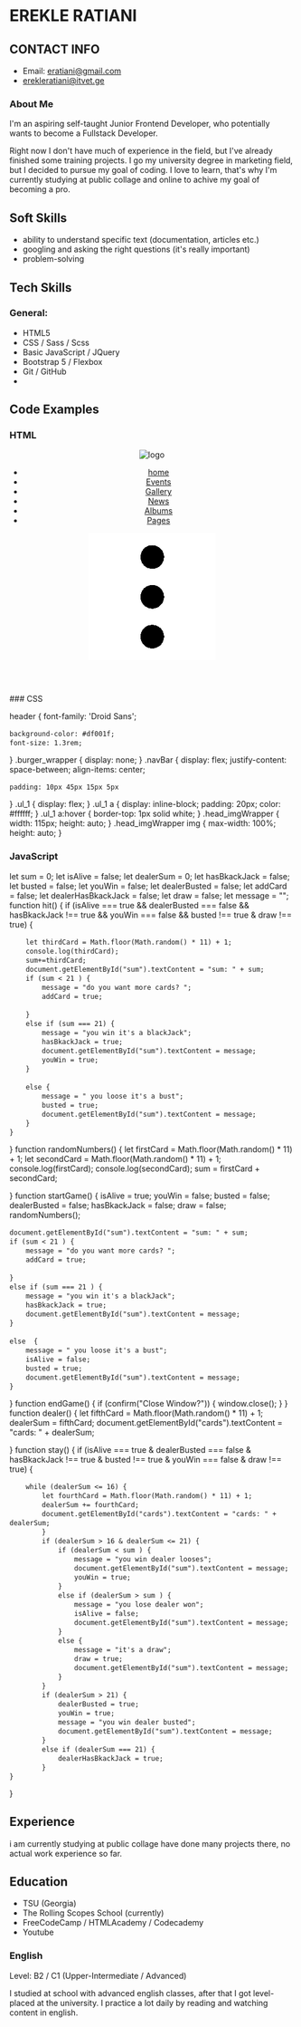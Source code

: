 # EREKLE RATIANI
## CONTACT INFO
+ Email: eratiani@gmail.com
+ erekleratiani@itvet.ge

### About Me
I'm an aspiring self-taught Junior Frontend Developer, who potentially wants to become a Fullstack Developer.

Right now I don't have much of experience in the field, but I've already finished some training projects. I go my university degree in marketing field, but I decided to pursue my goal of coding. I love to learn, that's why I'm currently studying at public collage and online to achive my goal of becoming a pro.

## Soft Skills

+ ability to understand specific text (documentation, articles etc.)
+ googling and asking the right questions (it's really important)
+ problem-solving

## Tech Skills
### General:

+ HTML5
+ CSS / Sass / Scss
+ Basic JavaScript / JQuery
+ Bootstrap 5 / Flexbox
+ Git / GitHub
+ 
## Code Examples
### HTML

<header>
            <div class="container">
            <div class="navBar">
                <div class="head_imgWrapper"><img src="images/Logo.png" alt="logo">
                </div>
                <ul class="ul_1">
                    <li><a href="#">home</a></li>
                    <li><a href="#">Events</a></li>
                    <li><a href="#">Gallery</a></li>
                    <li><a href="#">News</a></li>
                    <li><a href="#">Albums</a></li>
                    <li><a href="#">Pages</a></li>
                </ul>
                <div class="burger_wrapper"><img src="./images/burger.png" alt="burg"></div>
            </div>
        </div>
        </header>
### CSS

header {
    font-family: 'Droid Sans';
    
    background-color: #df001f;
    font-size: 1.3rem;
}
.burger_wrapper {
    display: none;
}
.navBar {
    display: flex;
    justify-content: space-between;
    align-items: center;
    
    padding: 10px 45px 15px 5px
}
.ul_1 {
    display: flex;
}
.ul_1 a {
    display: inline-block;
    padding: 20px;
    color: #ffffff;
}
.ul_1 a:hover {
border-top: 1px solid white;
}
.head_imgWrapper {
    width: 115px;
    height: auto;
}
.head_imgWrapper img {
    max-width: 100%;
    height: auto;
}
### JavaScript

let sum = 0;
let isAlive = false;
let dealerSum = 0;
let hasBkackJack = false;
let busted = false;
let youWin = false;
let dealerBusted = false;
let addCard = false;
let dealerHasBkackJack = false;
let draw = false;
let message = "";
function hit() {
    if (isAlive === true && dealerBusted === false && hasBkackJack !== true && youWin === false && busted !== true & draw !== true) {

        let thirdCard = Math.floor(Math.random() * 11) + 1;
        console.log(thirdCard);
        sum+=thirdCard;
        document.getElementById("sum").textContent = "sum: " + sum;
        if (sum < 21 ) {
            message = "do you want more cards? ";
            addCard = true;
            
        }
        else if (sum === 21) {
            message = "you win it's a blackJack";
            hasBkackJack = true;
            document.getElementById("sum").textContent = message;
            youWin = true;
        }
    
        else {
            message = " you loose it's a bust";
            busted = true;
            document.getElementById("sum").textContent = message;
        }
    }
}
function randomNumbers() {
    let firstCard = Math.floor(Math.random() * 11) + 1;
    let secondCard = Math.floor(Math.random() * 11) + 1;
    console.log(firstCard);
    console.log(secondCard);
    sum = firstCard + secondCard;
    
}
function startGame() {
    isAlive = true;
    youWin = false;
    busted = false;
    dealerBusted = false;
    hasBkackJack = false;
    draw = false;
    randomNumbers();
    
    document.getElementById("sum").textContent = "sum: " + sum;
    if (sum < 21 ) {
        message = "do you want more cards? ";
        addCard = true;
        
    }
    else if (sum === 21 ) {
        message = "you win it's a blackJack";
        hasBkackJack = true;
        document.getElementById("sum").textContent = message;
    }

    else  {
        message = " you loose it's a bust";
        isAlive = false;
        busted = true;
        document.getElementById("sum").textContent = message;
    }
}
function endGame() {
    if (confirm("Close Window?")) {
        window.close();
      }
}
function dealer() {
    let fifthCard = Math.floor(Math.random() * 11) + 1;
    dealerSum = fifthCard;
    document.getElementById("cards").textContent = "cards: " + dealerSum;
   
}
function stay() {
    if (isAlive === true & dealerBusted === false & hasBkackJack !== true  & busted !== true & youWin === false & draw !== true) {

        while (dealerSum <= 16) {
            let fourthCard = Math.floor(Math.random() * 11) + 1;
            dealerSum += fourthCard;
            document.getElementById("cards").textContent = "cards: " + dealerSum;
            }
            if (dealerSum > 16 & dealerSum <= 21) {
                if (dealerSum < sum ) {
                    message = "you win dealer looses";
                    document.getElementById("sum").textContent = message;
                    youWin = true;
                }
                else if (dealerSum > sum ) {
                    message = "you lose dealer won";
                    isAlive = false;
                    document.getElementById("sum").textContent = message;
                }
                else {
                    message = "it's a draw";
                    draw = true;
                    document.getElementById("sum").textContent = message;
                }
            }
            if (dealerSum > 21) {
                dealerBusted = true;
                youWin = true;
                message = "you win dealer busted";
                document.getElementById("sum").textContent = message;
            }
            else if (dealerSum === 21) {
                dealerHasBkackJack = true;
            }
    }
}
## Experience
i am currently studying at public collage have done many projects there, no actual work experience so far.

## Education
+ TSU  (Georgia)
+ The Rolling Scopes School (currently)
+ FreeCodeCamp / HTMLAcademy / Codecademy
+ Youtube
### English
Level: B2 / C1 (Upper-Intermediate / Advanced)

I studied at school with advanced english classes, after that I got level-placed at the university. I practice a lot daily by reading and watching content in english. 
